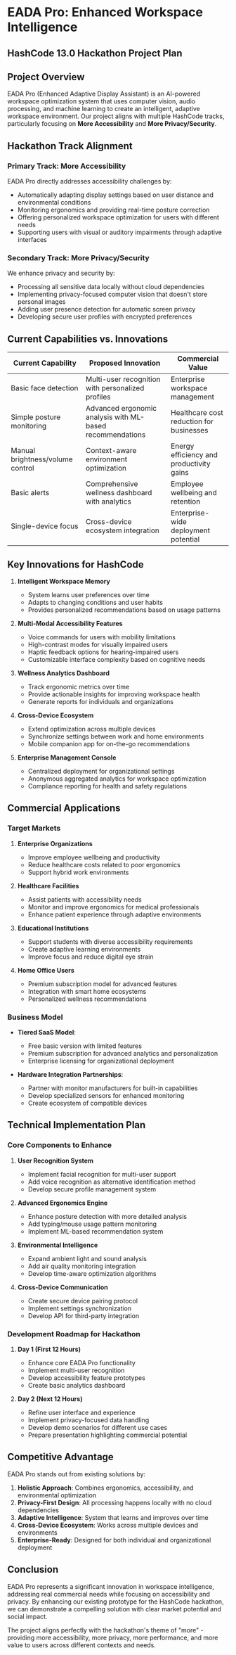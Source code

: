 # EADA Pro: Enhanced Workspace Intelligence
## HashCode 13.0 Hackathon Project Plan

## Project Overview

EADA Pro (Enhanced Adaptive Display Assistant) is an AI-powered workspace optimization system that uses computer vision, audio processing, and machine learning to create an intelligent, adaptive workspace environment. Our project aligns with multiple HashCode tracks, particularly focusing on **More Accessibility** and **More Privacy/Security**.

## Hackathon Track Alignment

### Primary Track: More Accessibility
EADA Pro directly addresses accessibility challenges by:
- Automatically adapting display settings based on user distance and environmental conditions
- Monitoring ergonomics and providing real-time posture correction
- Offering personalized workspace optimization for users with different needs
- Supporting users with visual or auditory impairments through adaptive interfaces

### Secondary Track: More Privacy/Security
We enhance privacy and security by:
- Processing all sensitive data locally without cloud dependencies
- Implementing privacy-focused computer vision that doesn't store personal images
- Adding user presence detection for automatic screen privacy
- Developing secure user profiles with encrypted preferences

## Current Capabilities vs. Innovations

| Current Capability | Proposed Innovation | Commercial Value |
|-------------------|---------------------|------------------|
| Basic face detection | Multi-user recognition with personalized profiles | Enterprise workspace management |
| Simple posture monitoring | Advanced ergonomic analysis with ML-based recommendations | Healthcare cost reduction for businesses |
| Manual brightness/volume control | Context-aware environment optimization | Energy efficiency and productivity gains |
| Basic alerts | Comprehensive wellness dashboard with analytics | Employee wellbeing and retention |
| Single-device focus | Cross-device ecosystem integration | Enterprise-wide deployment potential |

## Key Innovations for HashCode

1. **Intelligent Workspace Memory**
   - System learns user preferences over time
   - Adapts to changing conditions and user habits
   - Provides personalized recommendations based on usage patterns

2. **Multi-Modal Accessibility Features**
   - Voice commands for users with mobility limitations
   - High-contrast modes for visually impaired users
   - Haptic feedback options for hearing-impaired users
   - Customizable interface complexity based on cognitive needs

3. **Wellness Analytics Dashboard**
   - Track ergonomic metrics over time
   - Provide actionable insights for improving workspace health
   - Generate reports for individuals and organizations

4. **Cross-Device Ecosystem**
   - Extend optimization across multiple devices
   - Synchronize settings between work and home environments
   - Mobile companion app for on-the-go recommendations

5. **Enterprise Management Console**
   - Centralized deployment for organizational settings
   - Anonymous aggregated analytics for workspace optimization
   - Compliance reporting for health and safety regulations

## Commercial Applications

### Target Markets
1. **Enterprise Organizations**
   - Improve employee wellbeing and productivity
   - Reduce healthcare costs related to poor ergonomics
   - Support hybrid work environments

2. **Healthcare Facilities**
   - Assist patients with accessibility needs
   - Monitor and improve ergonomics for medical professionals
   - Enhance patient experience through adaptive environments

3. **Educational Institutions**
   - Support students with diverse accessibility requirements
   - Create adaptive learning environments
   - Improve focus and reduce digital eye strain

4. **Home Office Users**
   - Premium subscription model for advanced features
   - Integration with smart home ecosystems
   - Personalized wellness recommendations

### Business Model
- **Tiered SaaS Model**:
  - Free basic version with limited features
  - Premium subscription for advanced analytics and personalization
  - Enterprise licensing for organizational deployment

- **Hardware Integration Partnerships**:
  - Partner with monitor manufacturers for built-in capabilities
  - Develop specialized sensors for enhanced monitoring
  - Create ecosystem of compatible devices

## Technical Implementation Plan

### Core Components to Enhance
1. **User Recognition System**
   - Implement facial recognition for multi-user support
   - Add voice recognition as alternative identification method
   - Develop secure profile management system

2. **Advanced Ergonomics Engine**
   - Enhance posture detection with more detailed analysis
   - Add typing/mouse usage pattern monitoring
   - Implement ML-based recommendation system

3. **Environmental Intelligence**
   - Expand ambient light and sound analysis
   - Add air quality monitoring integration
   - Develop time-aware optimization algorithms

4. **Cross-Device Communication**
   - Create secure device pairing protocol
   - Implement settings synchronization
   - Develop API for third-party integration

### Development Roadmap for Hackathon
1. **Day 1 (First 12 Hours)**
   - Enhance core EADA Pro functionality
   - Implement multi-user recognition
   - Develop accessibility feature prototypes
   - Create basic analytics dashboard

2. **Day 2 (Next 12 Hours)**
   - Refine user interface and experience
   - Implement privacy-focused data handling
   - Develop demo scenarios for different use cases
   - Prepare presentation highlighting commercial potential

## Competitive Advantage

EADA Pro stands out from existing solutions by:
1. **Holistic Approach**: Combines ergonomics, accessibility, and environmental optimization
2. **Privacy-First Design**: All processing happens locally with no cloud dependencies
3. **Adaptive Intelligence**: System that learns and improves over time
4. **Cross-Device Ecosystem**: Works across multiple devices and environments
5. **Enterprise-Ready**: Designed for both individual and organizational deployment

## Conclusion

EADA Pro represents a significant innovation in workspace intelligence, addressing real commercial needs while focusing on accessibility and privacy. By enhancing our existing prototype for the HashCode hackathon, we can demonstrate a compelling solution with clear market potential and social impact.

The project aligns perfectly with the hackathon's theme of "more" - providing more accessibility, more privacy, more performance, and more value to users across different contexts and needs.